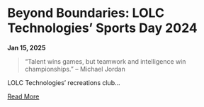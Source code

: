 # Beyond Boundaries: LOLC Technologies’ Sports Day 2024

**Jan 15, 2025**

> “Talent wins games, but teamwork and intelligence win championships.” – Michael Jordan

LOLC Technologies’ recreations club...

[Read More](link_to_full_article)